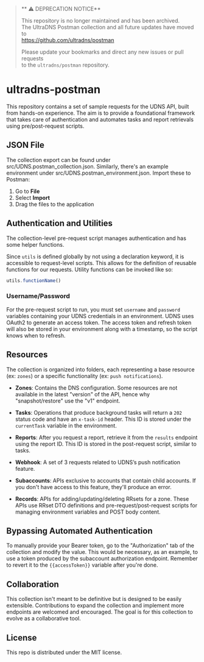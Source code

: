 > ** ⚠️ DEPRECATION NOTICE**
> 
> This repository is no longer maintained and has been archived.  
> The UltraDNS Postman collection and all future updates have moved to  
> https://github.com/ultradns/postman  
> 
> Please update your bookmarks and direct any new issues or pull requests  
> to the `ultradns/postman` repository.

# ultradns-postman

This repository contains a set of sample requests for the UDNS API, built from hands-on experience. The aim is to provide a foundational framework that takes care of authentication and automates tasks and report retrievals using pre/post-request scripts.

## JSON File

The collection export can be found under src/UDNS.postman_collection.json. Similarly, there's an example environment under src/UDNS.postman_environment.json. Import these to Postman:

1. Go to **File**
2. Select **Import**
3. Drag the files to the application

## Authentication and Utilities

The collection-level pre-request script manages authentication and has some helper functions.

Since `utils` is defined globally by not using a declaration keyword, it is accessible to request-level scripts. This allows for the definition of reusable functions for our requests. Utility functions can be invoked like so:

```javascript
utils.functionName()
```

### Username/Password

For the pre-request script to run, you must set `username` and `password` variables containing your UDNS credentials in an environment. UDNS uses OAuth2 to generate an access token. The access token and refresh token will also be stored in your environment along with a timestamp, so the script knows when to refresh.

## Resources

The collection is organized into folders, each representing a base resource (ex: `zones`) or a specific functionality (ex: `push notifications`).

- **Zones**: Contains the DNS configuration. Some resources are not available in the latest "version" of the API, hence why "snapshot/restore" use the "v1" endpoint.

- **Tasks**: Operations that produce background tasks will return a `202` status code and have an `x-task-id` header. This ID is stored under the `currentTask` variable in the environment.

- **Reports**: After you request a report, retrieve it from the `results` endpoint using the report ID. This ID is stored in the post-request script, similar to tasks.

- **Webhook**: A set of 3 requests related to UDNS’s push notification feature.

- **Subaccounts**: APIs exclusive to accounts that contain child accounts. If you don't have access to this feature, they'll produce an error.

- **Records**: APIs for adding/updating/deleting RRsets for a zone.  These APIs use RRset DTO definitions and pre-request/post-request scripts for managing environment variables and POST body content.

## Bypassing Automated Authentication

To manually provide your Bearer token, go to the "Authorization" tab of the collection and modify the value. This would be necessary, as an example, to use a token produced by the subaccount authorization endpoint. Remember to revert it to the `{{accessToken}}` variable after you're done.

## Collaboration

This collection isn't meant to be definitive but is designed to be easily extensible. Contributions to expand the collection and implement more endpoints are welcomed and encouraged. The goal is for this collection to evolve as a collaborative tool.

## License

This repo is distributed under the MIT license.
